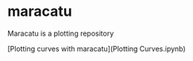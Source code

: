 # maracatu
Maracatu is a plotting repository

[Plotting curves with maracatu](Plotting Curves.ipynb)